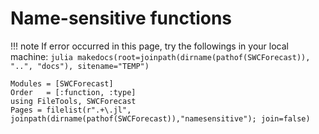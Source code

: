 # Name-sensitive functions

!!! note 
    If error occurred in this page, try the followings in your local machine:
    ```julia
    makedocs(root=joinpath(dirname(pathof(SWCForecast)), "..", "docs"), sitename="TEMP")
    ```

```@autodocs
Modules = [SWCForecast]
Order   = [:function, :type]
using FileTools, SWCForecast
Pages = filelist(r".+\.jl", joinpath(dirname(pathof(SWCForecast)),"namesensitive"); join=false)
```
